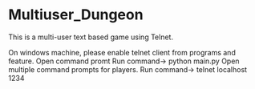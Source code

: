 # Multiuser_Dungeon
This is a multi-user text based game using Telnet.

On windows machine, please enable telnet client from programs and feature.
Open command promt
Run command-> python main.py
Open multiple command prompts for players.
Run command-> telnet localhost 1234

